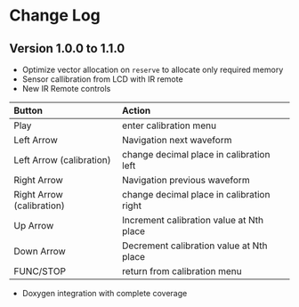 # Change Log

## Version 1.0.0 to 1.1.0

- Optimize vector allocation on `reserve` to allocate only required memory
- Sensor callibration from LCD with IR remote
- New IR Remote controls

| Button                   | Action                                      |
| :-----------             | :------------------------------------------ |
| Play                     | enter calibration menu                      |
| Left Arrow               | Navigation next waveform                    |
| Left Arrow (calibration) | change decimal place in calibration left    |
| Right Arrow              | Navigation previous waveform                |
| Right Arrow (calibration)| change decimal place in calibration right   |
| Up Arrow                 | Increment calibration value at Nth place    |
| Down Arrow               | Decrement calibration value at Nth place    |
| FUNC/STOP                | return from calibration menu                |

- Doxygen integration with complete coverage